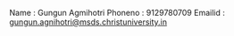 Name    : Gungun Agmihotri
Phoneno : 9129780709
Emailid : gungun.agnihotri@msds.christuniversity.in
